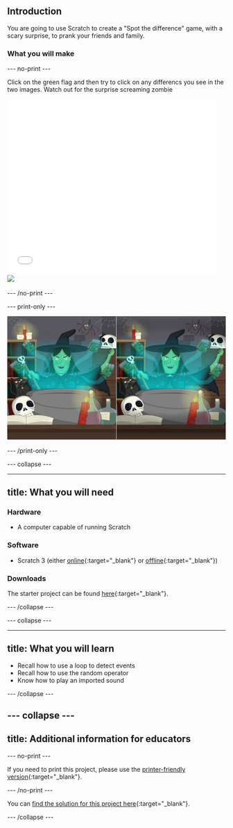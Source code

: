 ## Introduction

You are going to use Scratch to create a "Spot the difference" game, with a scary surprise, to prank your friends and family.

### What you will make

--- no-print ---

Click on the green flag and then try to click on any differencs you see in the two images. Watch out for the surprise screaming zombie

<div class="scratch-preview">
  <iframe allowtransparency="true" width="485" height="402" src="//scratch.mit.edu/projects/embed/301506768/?autostart=false" frameborder="0" scrolling="no"></iframe>
  <img src="images/skiing-final.png">
</div>

--- /no-print ---

--- print-only ---

![complete project](images/spot_the_diff.png)

--- /print-only ---

--- collapse ---

---
title: What you will need
---

### Hardware

+ A computer capable of running Scratch

### Software

+ Scratch 3 (either [online](http://rpf.io/scratchon){:target="_blank"} or [offline](http://rpf.io/scratchoff){:target="_blank"})

### Downloads

The starter project can be found [here](http://rpf.io/p/en/scary-spot-the-difference-go){:target="_blank"}.

--- /collapse ---

--- collapse ---

---
title: What you will learn
---

+ Recall how to use a loop to detect events
+ Recall how to use the random operator
+ Know how to play an imported sound

--- /collapse ---

--- collapse ---
---
title: Additional information for educators
---

--- no-print ---

If you need to print this project, please use the [printer-friendly version](https://projects.raspberrypi.org/en/projects/scratch-cat-goes-skiing/print){:target="_blank"}.

--- /no-print ---

You can [find the solution for this project here](http://rpf.io/p/en/scary-spot-the-difference-scratchget){:target="_blank"}.

--- /collapse ---
